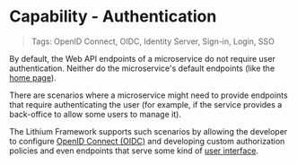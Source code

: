 # Capability - Authentication

> Tags: OpenID Connect, OIDC, Identity Server, Sign-in, Login, SSO

By default, the Web API endpoints of a microservice do not require user authentication. Neither do the microservice's default endpoints (like the [home page](./home-page.md)).

There are scenarios where a microservice might need to provide endpoints that require authenticating the user (for example, if the service provides a back-office to allow some users to manage it).

The Lithium Framework supports such scenarios by allowing the developer to configure [OpenID Connect (OIDC)](https://openid.net/connect/) and developing custom authorization policies and even endpoints that serve some kind of [user interface](./user-interface.md).
